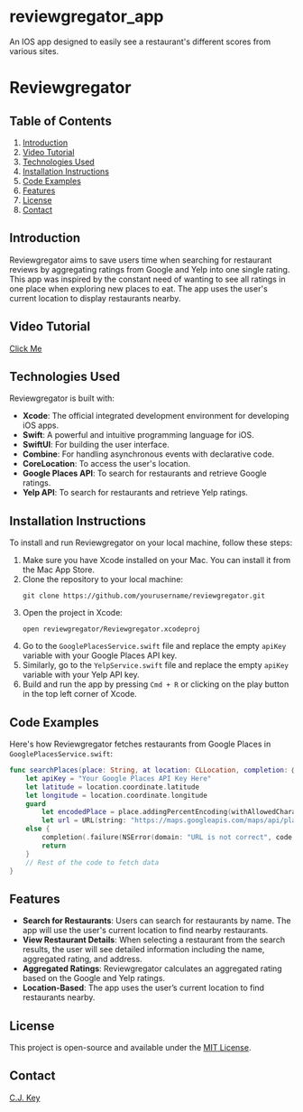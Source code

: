 # reviewgregator_app
An IOS app designed to easily see a restaurant's different scores from various sites.
# Reviewgregator
## Table of Contents
1. [Introduction](#introduction)
2. [Video Tutorial](#video-tutorial)
2. [Technologies Used](#technologies-used)
3. [Installation Instructions](#installation-instructions)
4. [Code Examples](#code-examples)
5. [Features](#features)
6. [License](#license)
7. [Contact](#contact)
## Introduction
Reviewgregator aims to save users time when searching for restaurant reviews by aggregating ratings from Google and Yelp into one single rating. This app was inspired by the constant need of wanting to see all ratings in one place when exploring new places to eat. The app uses the user's current location to display restaurants nearby.
## Video Tutorial

[Click Me](https://cj-key.github.io/reviewgregator_app/)

## Technologies Used
Reviewgregator is built with:
- **Xcode**: The official integrated development environment for developing iOS apps.
- **Swift**: A powerful and intuitive programming language for iOS.
- **SwiftUI**: For building the user interface.
- **Combine**: For handling asynchronous events with declarative code.
- **CoreLocation**: To access the user's location.
- **Google Places API**: To search for restaurants and retrieve Google ratings.
- **Yelp API**: To search for restaurants and retrieve Yelp ratings.
## Installation Instructions
To install and run Reviewgregator on your local machine, follow these steps:
1. Make sure you have Xcode installed on your Mac. You can install it from the Mac App Store.
2. Clone the repository to your local machine:
   ```
   git clone https://github.com/yourusername/reviewgregator.git
   ```
3. Open the project in Xcode:
   ```
   open reviewgregator/Reviewgregator.xcodeproj
   ```
4. Go to the `GooglePlacesService.swift` file and replace the empty `apiKey` variable with your Google Places API key.
5. Similarly, go to the `YelpService.swift` file and replace the empty `apiKey` variable with your Yelp API key.
6. Build and run the app by pressing `Cmd + R` or clicking on the play button in the top left corner of Xcode.
## Code Examples
Here's how Reviewgregator fetches restaurants from Google Places in `GooglePlacesService.swift`:
```swift
func searchPlaces(place: String, at location: CLLocation, completion: @escaping (Result<[Place], Error>) -> Void){
    let apiKey = "Your Google Places API Key Here"
    let latitude = location.coordinate.latitude
    let longitude = location.coordinate.longitude
    guard
        let encodedPlace = place.addingPercentEncoding(withAllowedCharacters: .urlHostAllowed),
        let url = URL(string: "https://maps.googleapis.com/maps/api/place/nearbysearch/json?location=\(latitude),\(longitude)&radius=5000&keyword=\(encodedPlace)&key=\(apiKey)")
    else {
        completion(.failure(NSError(domain: "URL is not correct", code: 0)))
        return
    }
    // Rest of the code to fetch data
}
```
## Features
- **Search for Restaurants**: Users can search for restaurants by name. The app will use the user's current location to find nearby restaurants.
- **View Restaurant Details**: When selecting a restaurant from the search results, the user will see detailed information including the name, aggregated rating, and address.
- **Aggregated Ratings**: Reviewgregator calculates an aggregated rating based on the Google and Yelp ratings.
- **Location-Based**: The app uses the user’s current location to find restaurants nearby.
## License
This project is open-source and available under the [MIT License](https://opensource.org/licenses/MIT).
## Contact
[C.J. Key ](https://www.linkedin.com/in/cj-key-8a386915a/)


